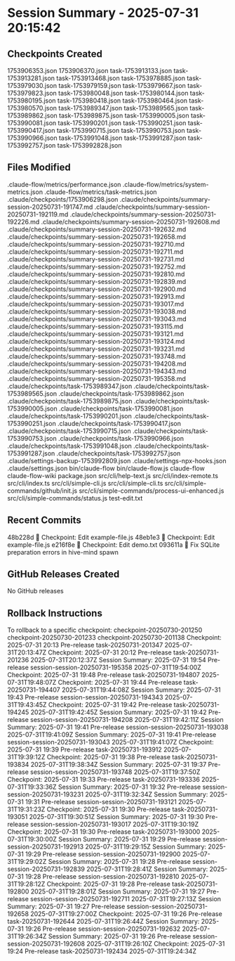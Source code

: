 # Session Summary - 2025-07-31 20:15:42

## Checkpoints Created
1753906353.json
1753906370.json
task-1753913133.json
task-1753913281.json
task-1753913468.json
task-1753978885.json
task-1753979030.json
task-1753979159.json
task-1753979667.json
task-1753979823.json
task-1753980048.json
task-1753980144.json
task-1753980195.json
task-1753980418.json
task-1753980464.json
task-1753980570.json
task-1753989347.json
task-1753989565.json
task-1753989862.json
task-1753989875.json
task-1753990005.json
task-1753990081.json
task-1753990201.json
task-1753990251.json
task-1753990417.json
task-1753990715.json
task-1753990753.json
task-1753990966.json
task-1753991048.json
task-1753991287.json
task-1753992757.json
task-1753992828.json

## Files Modified
.claude-flow/metrics/performance.json
.claude-flow/metrics/system-metrics.json
.claude-flow/metrics/task-metrics.json
.claude/checkpoints/1753906298.json
.claude/checkpoints/summary-session-20250731-191747.md
.claude/checkpoints/summary-session-20250731-192119.md
.claude/checkpoints/summary-session-20250731-192226.md
.claude/checkpoints/summary-session-20250731-192608.md
.claude/checkpoints/summary-session-20250731-192632.md
.claude/checkpoints/summary-session-20250731-192658.md
.claude/checkpoints/summary-session-20250731-192710.md
.claude/checkpoints/summary-session-20250731-192711.md
.claude/checkpoints/summary-session-20250731-192731.md
.claude/checkpoints/summary-session-20250731-192752.md
.claude/checkpoints/summary-session-20250731-192810.md
.claude/checkpoints/summary-session-20250731-192839.md
.claude/checkpoints/summary-session-20250731-192900.md
.claude/checkpoints/summary-session-20250731-192913.md
.claude/checkpoints/summary-session-20250731-193017.md
.claude/checkpoints/summary-session-20250731-193038.md
.claude/checkpoints/summary-session-20250731-193043.md
.claude/checkpoints/summary-session-20250731-193115.md
.claude/checkpoints/summary-session-20250731-193121.md
.claude/checkpoints/summary-session-20250731-193124.md
.claude/checkpoints/summary-session-20250731-193231.md
.claude/checkpoints/summary-session-20250731-193748.md
.claude/checkpoints/summary-session-20250731-194208.md
.claude/checkpoints/summary-session-20250731-194343.md
.claude/checkpoints/summary-session-20250731-195358.md
.claude/checkpoints/task-1753989347.json
.claude/checkpoints/task-1753989565.json
.claude/checkpoints/task-1753989862.json
.claude/checkpoints/task-1753989875.json
.claude/checkpoints/task-1753990005.json
.claude/checkpoints/task-1753990081.json
.claude/checkpoints/task-1753990201.json
.claude/checkpoints/task-1753990251.json
.claude/checkpoints/task-1753990417.json
.claude/checkpoints/task-1753990715.json
.claude/checkpoints/task-1753990753.json
.claude/checkpoints/task-1753990966.json
.claude/checkpoints/task-1753991048.json
.claude/checkpoints/task-1753991287.json
.claude/checkpoints/task-1753992757.json
.claude/settings-backup-1753992809.json
.claude/settings-npx-hooks.json
.claude/settings.json
bin/claude-flow
bin/claude-flow.js
claude-flow
claude-flow-wiki
package.json
src/cli/help-text.js
src/cli/index-remote.ts
src/cli/index.ts
src/cli/simple-cli.js
src/cli/simple-cli.ts
src/cli/simple-commands/github/init.js
src/cli/simple-commands/process-ui-enhanced.js
src/cli/simple-commands/status.js
test-edit.txt

## Recent Commits
48b228d 🔖 Checkpoint: Edit example-file.js
48eb1e3 🔖 Checkpoint: Edit example-file.js
e216f8e 🔖 Checkpoint: Edit demo.txt
093611a 🔧 Fix SQLite preparation errors in hive-mind spawn

## GitHub Releases Created
No GitHub releases

## Rollback Instructions
To rollback to a specific checkpoint:
checkpoint-20250730-201250
checkpoint-20250730-201233
checkpoint-20250730-201138
Checkpoint: 2025-07-31 20:13	Pre-release	task-20250731-201347	2025-07-31T20:13:47Z
Checkpoint: 2025-07-31 20:12	Pre-release	task-20250731-201236	2025-07-31T20:12:37Z
Session Summary: 2025-07-31 19:54	Pre-release	session-session-20250731-195358	2025-07-31T19:54:00Z
Checkpoint: 2025-07-31 19:48	Pre-release	task-20250731-194807	2025-07-31T19:48:07Z
Checkpoint: 2025-07-31 19:44	Pre-release	task-20250731-194407	2025-07-31T19:44:08Z
Session Summary: 2025-07-31 19:43	Pre-release	session-session-20250731-194343	2025-07-31T19:43:45Z
Checkpoint: 2025-07-31 19:42	Pre-release	task-20250731-194245	2025-07-31T19:42:45Z
Session Summary: 2025-07-31 19:42	Pre-release	session-session-20250731-194208	2025-07-31T19:42:11Z
Session Summary: 2025-07-31 19:41	Pre-release	session-session-20250731-193038	2025-07-31T19:41:09Z
Session Summary: 2025-07-31 19:41	Pre-release	session-session-20250731-193043	2025-07-31T19:41:07Z
Checkpoint: 2025-07-31 19:39	Pre-release	task-20250731-193912	2025-07-31T19:39:12Z
Checkpoint: 2025-07-31 19:38	Pre-release	task-20250731-193834	2025-07-31T19:38:34Z
Session Summary: 2025-07-31 19:37	Pre-release	session-session-20250731-193748	2025-07-31T19:37:50Z
Checkpoint: 2025-07-31 19:33	Pre-release	task-20250731-193336	2025-07-31T19:33:36Z
Session Summary: 2025-07-31 19:32	Pre-release	session-session-20250731-193231	2025-07-31T19:32:34Z
Session Summary: 2025-07-31 19:31	Pre-release	session-session-20250731-193121	2025-07-31T19:31:23Z
Checkpoint: 2025-07-31 19:30	Pre-release	task-20250731-193051	2025-07-31T19:30:51Z
Session Summary: 2025-07-31 19:30	Pre-release	session-session-20250731-193017	2025-07-31T19:30:19Z
Checkpoint: 2025-07-31 19:30	Pre-release	task-20250731-193000	2025-07-31T19:30:00Z
Session Summary: 2025-07-31 19:29	Pre-release	session-session-20250731-192913	2025-07-31T19:29:15Z
Session Summary: 2025-07-31 19:29	Pre-release	session-session-20250731-192900	2025-07-31T19:29:02Z
Session Summary: 2025-07-31 19:28	Pre-release	session-session-20250731-192839	2025-07-31T19:28:41Z
Session Summary: 2025-07-31 19:28	Pre-release	session-session-20250731-192810	2025-07-31T19:28:12Z
Checkpoint: 2025-07-31 19:28	Pre-release	task-20250731-192800	2025-07-31T19:28:01Z
Session Summary: 2025-07-31 19:27	Pre-release	session-session-20250731-192711	2025-07-31T19:27:13Z
Session Summary: 2025-07-31 19:27	Pre-release	session-session-20250731-192658	2025-07-31T19:27:00Z
Checkpoint: 2025-07-31 19:26	Pre-release	task-20250731-192644	2025-07-31T19:26:44Z
Session Summary: 2025-07-31 19:26	Pre-release	session-session-20250731-192632	2025-07-31T19:26:34Z
Session Summary: 2025-07-31 19:26	Pre-release	session-session-20250731-192608	2025-07-31T19:26:10Z
Checkpoint: 2025-07-31 19:24	Pre-release	task-20250731-192434	2025-07-31T19:24:34Z
